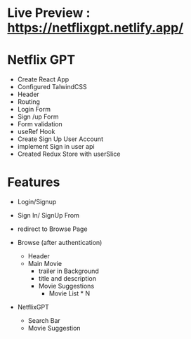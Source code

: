 # Live Preview : https://netflixgpt.netlify.app/

# Netflix GPT

- Create React App
- Configured TalwindCSS
- Header
- Routing
- Login Form
- Sign /up Form
- Form validation
- useRef Hook
- Create Sign Up User Account
- implement Sign in user api
- Created Redux Store with userSlice

# Features

- Login/Signup
- Sign In/ SignUp From
- redirect to Browse Page

- Browse (after authentication)

  - Header
  - Main Movie
    - trailer in Background
    - title and description
    - Movie Suggestions
      - Movie List \* N

- NetflixGPT
  - Search Bar
  - Movie Suggestion
